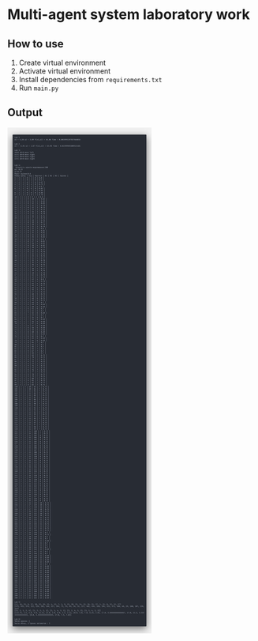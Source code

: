 # Multi-agent system laboratory work

## How to use
1. Create virtual environment
2. Activate virtual environment
3. Install dependencies from `requirements.txt`
4. Run `main.py`

## Output

![output_screen](./docs/output.png)
